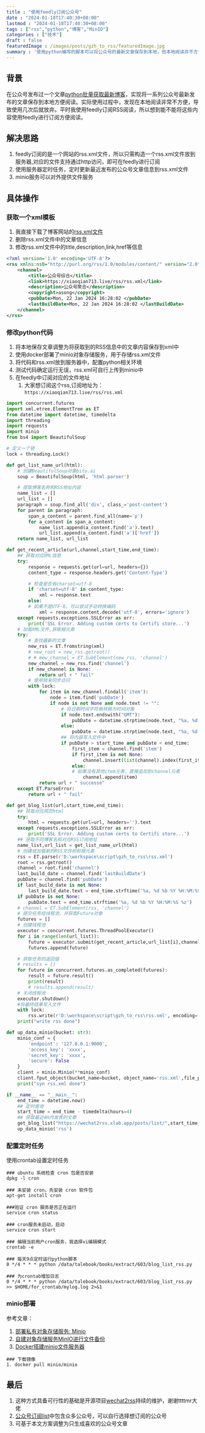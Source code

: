 ```yaml
---
title : "使用feedly订阅公众号" 
date : "2024-01-18T17:40:30+08:00" 
lastmod : "2024-01-18T17:40:30+08:00" 
tags : ["rss","python","博客","MinIO"] 
categories : ["技术"]
draft : false
featuredImage : /images/posts/gzh_to_rss/featuredImage.jpg
summary : '使用python编写的脚本可以将公众号的最新文章保存到本地，但本地阅读并不方便。作者通过使用feedly来订阅文章的方式解决了这个问题。'
---
```


## 背景

在公众号发布过一个文章[python批量获取最新博客](https://mp.weixin.qq.com/s?__biz=Mzg2ODg5MTk3MQ==&mid=2247483963&idx=1&sn=35a16a0a6e6308b2c566629cda770593&chksm=cea42e17f9d3a7016925cf2bbb975ad81c42f9d89353e2677fd8aba3b84b4e68c35c43b2ea93#rd)，实现将一系列公众号最新发布的文章保存到本地方便阅读。实际使用过程中，发现在本地阅读非常不方便，导致使用几次后就放弃。平时我使用feedly订阅RSS阅读，所以想到能不能将这些内容使用feedly进行订阅方便阅读。

## 解决思路

1. feedly订阅的是一个网站的rss.xml文件，所以只需构造一个rss.xml文件放到服务器,对应的文件支持通过http访问，即可在feedly进行订阅
2. 使用服务器定时任务，定时更新最近发布的公众号文章信息到rss.xml文件
3. minio服务可以对外提供文件服务

## 具体操作

### 获取一个xml模板

1. 我直接下载了博客网站的[rss.xml文件](https://xiaoshame.github.io/rss.xml)
2. 删除rss.xml文件中的文章信息
3. 修改rss.xml文件中的title,description,link,href等信息

```xml
<?xml version='1.0' encoding='UTF-8'?>
<rss xmlns:ns0="http://purl.org/rss/1.0/modules/content/" version="2.0">
    <channel>
        <title>公众号综合</title>
        <link>https://xiaoqian713.live/rss/rss.xml</link>
        <description>公众号聚合</description>
        <copyright>asong</copyright>
        <pubDate>Mon, 22 Jan 2024 16:28:02 </pubDate>
        <lastBuildDate>Mon, 22 Jan 2024 16:28:02 </lastBuildDate>
    </channel>
</rss>
```

### 修改python代码

1. 将本地保存文章调整为将获取到的RSS信息中的文章内容保存到xml中
2. 使用docker部署了minio对象存储服务，用于存储rss.xml文件
3. 将代码和rss.xml放到服务器中，配置python相关环境
4. 测试代码确定运行无误，rss.xml可自行上传到minio中
5. 在feedly中订阅对应的文件地址
    1. 大家想订阅这个rss,订阅地址为：`https://xiaoqian713.live/rss/rss.xml`

```python
import concurrent.futures
import xml.etree.ElementTree as ET
from datetime import datetime, timedelta
import threading
import requests
import minio
from bs4 import BeautifulSoup

# 定义一个锁
lock = threading.Lock()

def get_list_name_url(html):
    # 创建BeautifulSoup对象bito.ai
    soup = BeautifulSoup(html, 'html.parser')

    # 提取博客名称和RSS地址内容
    name_list = []
    url_list = []
    paragraph = soup.find_all('div', class_='post-content')
    for parent in paragraph:
        span_a_content = parent.find_all(name='p')
        for a_content in span_a_content:
            name_list.append(a_content.find('a').text)
            url_list.append(a_content.find('a')['href'])
    return name_list, url_list

def get_recent_article(url,channel,start_time,end_time):
    ## 获取对应XML信息
    try:
        response = requests.get(url=url, headers={})
        content_type = response.headers.get('Content-Type')

        # 检查是否有charset=utf-8
        if 'charset=utf-8' in content_type:
            xml = response.text
        else:
        # 如果不是UTF-8，可以尝试手动转换编码
            xml = response.content.decode('utf-8', errors='ignore')
    except requests.exceptions.SSLError as err:
        print('SSL Error. Adding custom certs to Certifi store...')
    # 加载XML文件,获取根元素
    try:
        # 查找最新的文章
        new_rss = ET.fromstring(xml)
        # new_root = new_rss.getroot()
        # # mew_channel = ET.SubElement(new_rss, 'channel')
        new_channel = new_rss.find('channel')
        if new_channel is None:
            return url + " fail"
        # 使用锁来同步访问
        with lock:
            for item in new_channel.findall('item'):
                node = item.find('pubDate')
                if node is not None and node.text != "":
                    # 将日期时间字符串转换为时间对象
                    if node.text.endswith("GMT"):
                        pubDate = datetime.strptime(node.text, "%a, %d %b %Y %H:%M:%S %Z").replace(tzinfo=None)
                    else:
                        pubDate = datetime.strptime(node.text, "%a, %d %b %Y %H:%M:%S %z").replace(tzinfo=None)
                    ## 将内容写入文件中
                    if pubDate > start_time and pubDate < end_time:
                        first_item = channel.find('item')
                        if first_item is not None:
                            channel.insert(list(channel).index(first_item), item)
                        else:
                        # 如果没有其他item元素，直接追加到channel元素
                            channel.append(item)
            return url + " successe"
    except ET.ParseError:
        return url + " fail"

def get_blog_list(url,start_time,end_time):
    ## 获取对应网页html
    try:
        html = requests.get(url=url, headers='').text
    except requests.exceptions.SSLError as err:
        print('SSL Error. Adding custom certs to Certifi store...')
    ## 获取不同博客名和对应RSS订阅地址
    name_list,url_list = get_list_name_url(html)
    # 创建或加载新的RSS文件树和根元素
    rss = ET.parse(r'D:\workspace\script\gzh_to_rss\rss.xml')
    root = rss.getroot()
    channel = root.find('channel')
    last_build_date = channel.find('lastBuildDate')
    pubDate = channel.find('pubDate')
    if last_build_date is not None:
        last_build_date.text = end_time.strftime('%a, %d %b %Y %H:%M:%S %z')
    if pubDate is not None:
        pubDate.text = end_time.strftime('%a, %d %b %Y %H:%M:%S %z')
    # channel = ET.SubElement(rss, 'channel')
    # 提交任务给线程池，并获取Future对象
    futures = []
    # 创建线程池
    executor = concurrent.futures.ThreadPoolExecutor()
    for i in range(len(url_list)):
        future = executor.submit(get_recent_article,url_list[i],channel,start_time,end_time)
        futures.append(future)

    # 获取任务的返回值
    # results = []
    for future in concurrent.futures.as_completed(futures):
        result = future.result()
        print(result)
        # results.append(result)
    # 关闭线程池
    executor.shutdown()
    #将最终结果写入文件
    with lock:
        rss.write(r'D:\workspace\script\gzh_to_rss\rss.xml', encoding='UTF-8', xml_declaration=True)
    print("write rss done")

def up_data_minio(bucket: str):
    minio_conf = {
        'endpoint': '127.0.0.1:9000',
        'access_key': 'xxxx',
        'secret_key': 'xxxx',
        'secure': False
    }
    client = minio.Minio(**minio_conf)
    client.fput_object(bucket_name=bucket, object_name='rss.xml',file_path='rss.xml',content_type='text/xml')
    print("syn rss.xml done")

if __name__ == "__main__":
    end_time = datetime.now()
    ## 定时查询
    start_time = end_time - timedelta(hours=4)
    ## 获取最近4H内发表的文章
    get_blog_list("https://wechat2rss.xlab.app/posts/list/",start_time,end_time)
    up_data_minio('rss')

```

### 配置定时任务

使用crontab设置定时任务

```plaintext
### ubuntu 系统检查 cron 包是否安装
dpkg -l cron 

### 未安装 cron，先安装 cron 软件包
apt-get install cron

###验证 cron 服务是否正在运行
service cron status

### cron服务未启动，启动
service cron start

### 编辑当前用户cron服务，我选择vi编辑模式
crontab -e

### 每天9点定时运行python脚本
0 */4 * * * python /data/talebook/books/extract/603/blog_list_rss.py

### 为crontab增加日志
0 */4 * * * python /data/talebook/books/extract/603/blog_list_rss.py >> $HOME/for_crontab/mylog.log 2>&1
```

### minio部署

参考文章：

1. [部署私有对象存储服务: Minio](https://ysicing.me/tools/minio-deploy/)
2. [自建对象存储服务MinIO进行文件备份](https://blog.littlefox.me/archives/695)
3. [Docker搭建minio文件服务器](https://developer.aliyun.com/article/1329720)

```plaintext
### 下载镜像
1. docker pull minio/minio

```

## 最后

1. 这种方式具备可行性的基础是开源项目[wechat2rss](https://github.com/ttttmr/wechat2rss)持续的维护，谢谢ttttmr大佬
2. [公众号订阅list](https://wechat2rss.xlab.app/posts/list/)中包含众多公众号，可以自行选择想订阅的公众号
3. 可基于本文方案调整为只生成喜欢的公众号文章
